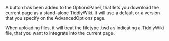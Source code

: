 A button has been added to the OptionsPanel, that lets you download the current page as a stand-alone TiddlyWiki. It will use a default or a version that you specify on the AdvancedOptions page.

When uploading files, it will treat the filetype .twd as indicating a TiddlyWiki file, that you want to integrate into the current page.
